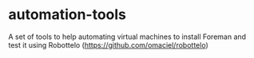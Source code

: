 automation-tools
================

A set of tools to help automating virtual machines to install Foreman and test it using Robottelo (https://github.com/omaciel/robottelo)
